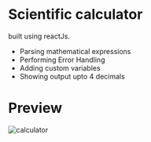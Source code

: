 # Scientific calculator 
built using reactJs. 
- Parsing mathematical expressions
- Performing Error Handling
- Adding custom variables
- Showing output upto 4 decimals

# Preview

![calculator](https://github.com/HamzaBu77/React_Scientific_Calculator/assets/111634125/450294bf-ff16-4834-a6fa-a3791bac56a5)
